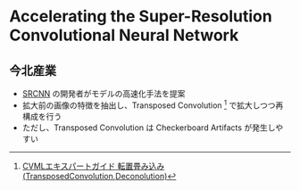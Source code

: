 # Accelerating the Super-Resolution Convolutional Neural Network

## 今北産業

* [SRCNN](../SRCNN/) の開発者がモデルの高速化手法を提案
* 拡大前の画像の特徴を抽出し、Transposed Convolution [^Deconolution] で拡大しつつ再構成を行う
* ただし、Transposed Convolution は Checkerboard Artifacts が発生しやすい

[^Deconolution]: [CVMLエキスパートガイド 転置畳み込み(TransposedConvolution,Deconolution)](https://cvml-expertguide.net/terms/dl/layers/convolution-layer/transposed-convolution/)
